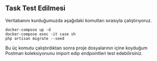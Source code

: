 ## Task Test Edilmesi

Veritabanını kurduğumuzda aşağıdaki komutları sırasıyla çalıştırıyoruz.
    
    docker-compose up -d
    docker-compose exec -it case sh
    php artisan migrate --seed

Bu üç komutu çalıştırdıktan sonra proje dosyalarının
içine koyduğum Postman 
koleksiyonunu import edip endpointleri test edebilirsiniz.
